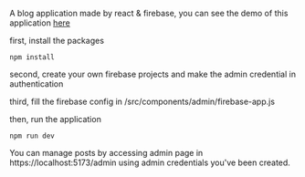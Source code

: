 A blog application made by react & firebase, you can see the demo of this application [here](https://blog-web-test.netlify.app/)

first, install the packages
```
npm install
```

second, create your own firebase projects and make the admin credential in authentication 

third, fill the firebase config in /src/components/admin/firebase-app.js

then, run the application
```
npm run dev
```

You can manage posts by accessing admin page in https://localhost:5173/admin using admin credentials you've been created.